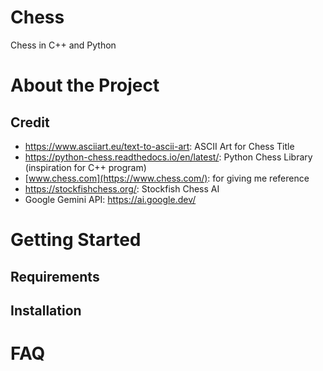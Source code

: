 # Chess
Chess in C++ and Python

# About the Project

## Credit
- https://www.asciiart.eu/text-to-ascii-art: ASCII Art for Chess Title
- https://python-chess.readthedocs.io/en/latest/: Python Chess Library (inspiration for C++ program)
- [www.chess.com](https://www.chess.com/): for giving me reference
- https://stockfishchess.org/: Stockfish Chess AI
- Google Gemini API: https://ai.google.dev/

# Getting Started
## Requirements

## Installation

# FAQ
